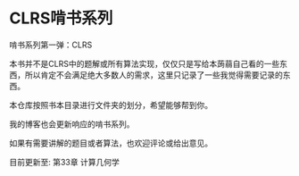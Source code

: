 # CLRS啃书系列

啃书系列第一弹：CLRS

本书并不是CLRS中的题解或所有算法实现，仅仅只是写给本蒟蒻自己看的一些东西，所以肯定不会满足绝大多数人的需求，这里只记录了一些我觉得需要记录的东西。

本仓库按照书本目录进行文件夹的划分，希望能够帮到你。

我的博客也会更新响应的啃书系列。

如果有需要讲解的题目或者算法，也欢迎评论或给出意见。

目前更新至: 第33章 计算几何学

